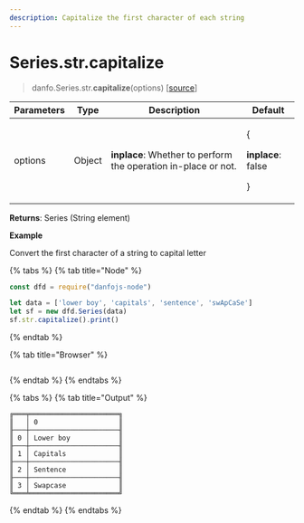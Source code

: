 ```yaml
---
description: Capitalize the first character of each string
---
```


# Series.str.capitalize

> danfo.Series.str.**capitalize**(options)       \[[source](https://github.com/opensource9ja/danfojs/blob/master/danfojs/src/core/strings.js#L46)]

| Parameters | Type   | Description                                                     | Default                                                |
| ---------- | ------ | --------------------------------------------------------------- | ------------------------------------------------------ |
| options    | Object | **inplace**: Whether to perform the operation in-place or not.  | <p>{</p><p><strong>inplace</strong>: false</p><p>}</p> |

**Returns**:  Series (String element)

**Example**

Convert  the first character of a string to capital letter

{% tabs %}
{% tab title="Node" %}
```javascript
const dfd = require("danfojs-node")

let data = ['lower boy', 'capitals', 'sentence', 'swApCaSe']
let sf = new dfd.Series(data)
sf.str.capitalize().print()
```
{% endtab %}

{% tab title="Browser" %}
```
```
{% endtab %}
{% endtabs %}

{% tabs %}
{% tab title="Output" %}
```
╔═══╤══════════════════════╗
║   │ 0                    ║
╟───┼──────────────────────╢
║ 0 │ Lower boy            ║
╟───┼──────────────────────╢
║ 1 │ Capitals             ║
╟───┼──────────────────────╢
║ 2 │ Sentence             ║
╟───┼──────────────────────╢
║ 3 │ Swapcase             ║
╚═══╧══════════════════════╝
```
{% endtab %}
{% endtabs %}
